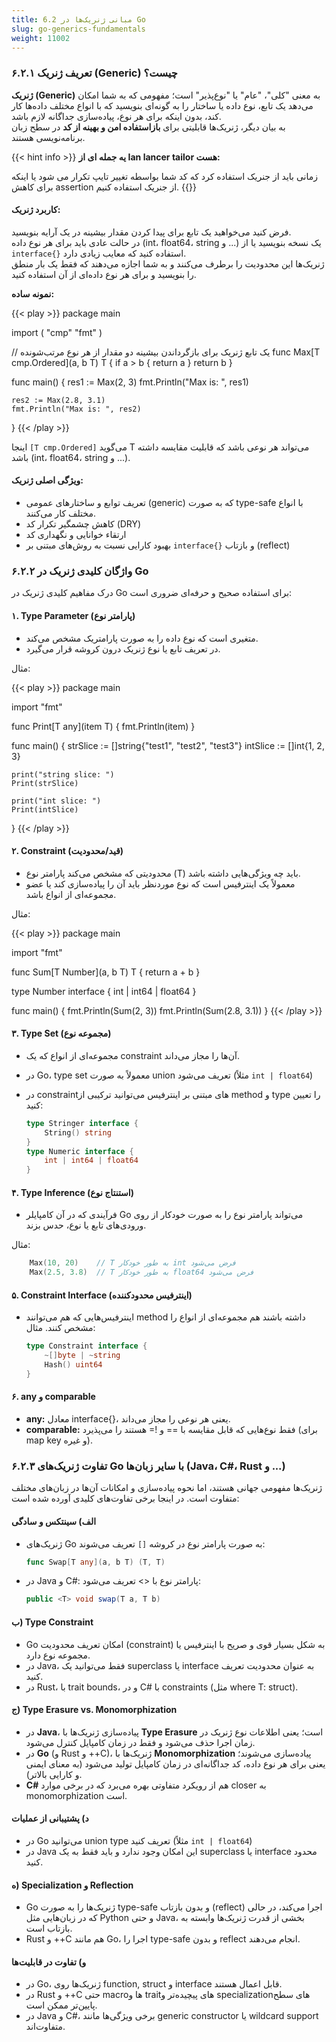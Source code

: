 ```yaml
---
title: 6.2 مبانی ژنریک‌ها در Go
slug: go-generics-fundamentals
weight: 11002
---
```



### ۶.۲.۱ تعریف ژنریک (Generic) چیست؟

**ژنریک (Generic)** به معنی "کلی"، "عام" یا "نوع‌پذیر" است؛ مفهومی که به شما امکان می‌دهد یک تابع، نوع داده یا ساختار را به گونه‌ای بنویسید که با انواع مختلف داده‌ها کار کند، بدون اینکه برای هر نوع، پیاده‌سازی جداگانه لازم باشد.  
به بیان دیگر، ژنریک‌ها قابلیتی برای **بازاستفاده امن و بهینه از کد** در سطح زبان برنامه‌نویسی هستند.

{{< hint info >}}
**یه جمله ای از Ian lancer tailor هست:**

زمانی باید از جنریک استفاده کرد که کد شما بواسطه تغییر تایپ تکرار می شود یا اینکه برای کاهش assertion  از جنریک استفاده کنیم.
{{</hint>}}

#### **کاربرد ژنریک:**

فرض کنید می‌خواهید یک تابع برای پیدا کردن مقدار بیشینه در یک آرایه بنویسید.  
در حالت عادی باید برای هر نوع داده (int، float64، string و ...) یک نسخه بنویسید یا از `interface{}` استفاده کنید که معایب زیادی دارد.  
ژنریک‌ها این محدودیت را برطرف می‌کنند و به شما اجازه می‌دهند که فقط یک بار منطق را بنویسید و برای هر نوع داده‌ای از آن استفاده کنید.

**نمونه ساده:**

{{< play >}}
package main

import (
	"cmp"
	"fmt"
)

// یک تابع ژنریک برای بازگرداندن بیشینه دو مقدار از هر نوع مرتب‌شونده
func Max[T cmp.Ordered](a, b T) T {
	if a > b {
		return a
	}
	return b
}

func main() {
	res1 := Max(2, 3)
	fmt.Println("Max is: ", res1)

	res2 := Max(2.8, 3.1)
	fmt.Println("Max is: ", res2)
}
{{< /play >}}

اینجا `[T cmp.Ordered]` می‌گوید T می‌تواند هر نوعی باشد که قابلیت مقایسه داشته باشد (int، float64، string و ...).

#### **ویژگی اصلی ژنریک:**

- تعریف توابع و ساختارهای عمومی (generic) که به صورت type-safe با انواع مختلف کار می‌کنند.
- کاهش چشمگیر تکرار کد (DRY)
- ارتقاء خوانایی و نگهداری کد
- بهبود کارایی نسبت به روش‌های مبتنی بر `interface{}` و بازتاب (reflect)

### ۶.۲.۲ واژگان کلیدی ژنریک در Go

درک مفاهیم کلیدی ژنریک در Go برای استفاده صحیح و حرفه‌ای ضروری است:

#### ۱. **Type Parameter (پارامتر نوع)**

- متغیری است که نوع داده را به صورت پارامتریک مشخص می‌کند.
- در تعریف تابع یا نوع ژنریک درون کروشه قرار می‌گیرد.

مثال:

{{< play >}}
package main

import "fmt"

func Print[T any](item T) {
	fmt.Println(item)
}

func main() {
	strSlice := []string{"test1", "test2", "test3"}
	intSlice := []int{1, 2, 3}

	print("string slice: ")
	Print(strSlice)

	print("int slice: ")
	Print(intSlice)
}
{{< /play >}}

#### ۲. **Constraint (قید/محدودیت)**

- محدودیتی که مشخص می‌کند پارامتر نوع (T) باید چه ویژگی‌هایی داشته باشد.
- معمولاً یک اینترفیس است که نوع موردنظر باید آن را پیاده‌سازی کند یا عضو مجموعه‌ای از انواع باشد.

مثال:

{{< play >}}
package main

import "fmt"

func Sum[T Number](a, b T) T {
	return a + b
}

type Number interface {
	int | int64 | float64
}

func main() {
	fmt.Println(Sum(2, 3))
	fmt.Println(Sum(2.8, 3.1))
}
{{< /play >}}

#### ۳. **Type Set (مجموعه نوع)**

- مجموعه‌ای از انواع که یک constraint آن‌ها را مجاز می‌داند.
- در Go، type set معمولاً به صورت union تعریف می‌شود (مثلاً `int | float64`)
- در constraintهای مبتنی بر اینترفیس می‌توانید ترکیبی از method و type را تعیین کنید:

    ```go
    type Stringer interface {
        String() string
    }
    type Numeric interface {
        int | int64 | float64
    }
    ```

#### ۴. **Type Inference (استنتاج نوع)**

- فرآیندی که در آن کامپایلر Go می‌تواند پارامتر نوع را به صورت خودکار از روی ورودی‌های تابع یا نوع، حدس بزند.

مثال:
```go
    Max(10, 20)    // T به طور خودکار int فرض می‌شود
    Max(2.5, 3.8)  // T به طور خودکار float64 فرض می‌شود
```

#### ۵. **Constraint Interface (اینترفیس محدودکننده)**

- اینترفیس‌هایی که هم می‌توانند method داشته باشند هم مجموعه‌ای از انواع را مشخص کنند. مثال:

    ```go
    type Constraint interface {
        ~[]byte | ~string
        Hash() uint64
    }
    ```


#### ۶. **any و comparable**

- **any:** معادل interface{}، یعنی هر نوعی را مجاز می‌داند.
- **comparable:** فقط نوع‌هایی که قابل مقایسه با == و != هستند را می‌پذیرد (برای map key و غیره).

### ۶.۲.۳ تفاوت ژنریک‌های Go با سایر زبان‌ها (Java، C#، Rust و ...)

ژنریک‌ها مفهومی جهانی هستند، اما نحوه پیاده‌سازی و امکانات آن‌ها در زبان‌های مختلف متفاوت است. در اینجا برخی تفاوت‌های کلیدی آورده شده است:

#### الف) **سینتکس و سادگی**

- ژنریک‌های Go به صورت پارامتر نوع در کروشه `[]` تعریف می‌شوند:

    ```go
    func Swap[T any](a, b T) (T, T)
    ```

- در Java و C#: پارامتر نوع با <> تعریف می‌شود:

    ```java
    public <T> void swap(T a, T b)
    ```


#### ب) **Type Constraint**

- Go امکان تعریف محدودیت (constraint) به شکل بسیار قوی و صریح با اینترفیس یا مجموعه نوع دارد.
- در Java، فقط می‌توانید یک superclass یا interface به عنوان محدودیت تعریف کنید.
- در Rust، با trait bounds، و در C# با constraints (مثل where T: struct).

#### ج) **Type Erasure vs. Monomorphization**

- در **Java**، پیاده‌سازی ژنریک‌ها با **Type Erasure** است؛ یعنی اطلاعات نوع ژنریک در زمان اجرا حذف می‌شود و فقط در زمان کامپایل کنترل می‌شود.
- در **Go** (و Rust و ++C)، ژنریک‌ها با **Monomorphization** پیاده‌سازی می‌شوند؛ یعنی برای هر نوع داده، کد جداگانه‌ای در زمان کامپایل تولید می‌شود (به معنای ایمنی و کارایی بالاتر).
- **C#** هم از رویکرد متفاوتی بهره می‌برد که در برخی موارد closer به monomorphization است.

#### د) **پشتیبانی از عملیات**

- در Go می‌توانید union type تعریف کنید (مثلاً `int | float64`)
- در Java این امکان وجود ندارد و باید فقط به یک superclass یا interface محدود کنید.

#### ه) **Specialization و Reflection**

- Go ژنریک‌ها را به صورت type-safe و بدون بازتاب (reflect) اجرا می‌کند، در حالی که در زبان‌هایی مثل Python و حتی Java، بخشی از قدرت ژنریک‌ها وابسته به بازتاب است.
- Rust و ++C هم مانند Go، اجرا را type-safe و بدون reflect انجام می‌دهند.

#### و) **تفاوت در قابلیت‌ها**

- در Go، ژنریک‌ها روی function, struct و interface قابل اعمال هستند.
- در Rust و ++C حتی macroها و traitهای پیچیده‌تر و specializationهای سطح پایین‌تر ممکن است.
- در Java و C#، برخی ویژگی‌ها مانند generic constructor یا wildcard support متفاوت‌اند.
